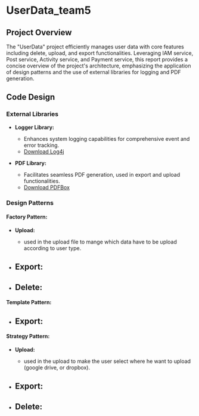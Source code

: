 # UserData_team5

## Project Overview

The "UserData" project efficiently manages user data with core features including delete, upload, and export functionalities. Leveraging IAM service, Post service, Activity service, and Payment service, this report provides a concise overview of the project's architecture, emphasizing the application of design patterns and the use of external libraries for logging and PDF generation.

## Code Design

### External Libraries

- **Logger Library:**
  - Enhances system logging capabilities for comprehensive event and error tracking.
  - [Download Log4j](https://www.apache.org/dyn/closer.cgi/logging/log4j/1.2.17/log4j-1.2.17.zip)

- **PDF Library:**
  - Facilitates seamless PDF generation, used in export and upload functionalities.
  - [Download PDFBox](https://www.apache.org/dyn/closer.lua/pdfbox/3.0.1/pdfbox-app-3.0.1.jar)

### Design Patterns

#### Factory Pattern:

- **Upload:**
  - used in the upload file to mange which data have to be upload according to user type.

- **Export:**
  - 

- **Delete:**
  - 

#### Template Pattern:

- **Export:**
  - 

#### Strategy Pattern:

- **Upload:**
  - used in the upload to make the user select where he want to upload (google drive, or dropbox).

- **Export:**
  - 

- **Delete:**
  - 

